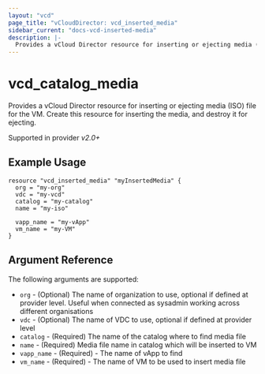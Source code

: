 ```yaml
---
layout: "vcd"
page_title: "vCloudDirector: vcd_inserted_media"
sidebar_current: "docs-vcd-inserted-media"
description: |-
  Provides a vCloud Director resource for inserting or ejecting media (ISO) file for the VM. Create this resource for inserting the media, and destroy it for ejecting.
---
```


# vcd\_catalog\_media

Provides a vCloud Director resource for inserting or ejecting media (ISO) file for the VM. Create this resource for inserting the media, and destroy it for ejecting.

Supported in provider *v2.0+*

## Example Usage

```
resource "vcd_inserted_media" "myInsertedMedia" {
  org = "my-org"
  vdc = "my-vcd"
  catalog = "my-catalog" 
  name = "my-iso"
  
  vapp_name = "my-vApp"
  vm_name = "my-VM"
}
```

## Argument Reference

The following arguments are supported:

* `org` - (Optional) The name of organization to use, optional if defined at provider level. Useful when connected as sysadmin working across different organisations
* `vdc` - (Optional) The name of VDC to use, optional if defined at provider level
* `catalog` - (Required) The name of the catalog where to find media file
* `name` - (Required) Media file name in catalog which will be inserted to VM
* `vapp_name` - (Required) - The name of vApp to find
* `vm_name` - (Required) - The name of VM to be used to insert media file